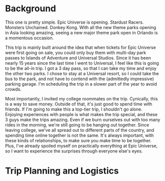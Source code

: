 # Background

This one is pretty simple. Epic Universe is opening. Stardust Racers. Monsters Unchained. Donkey Kong. With all the new theme parks opening in Asia looking amazing, seeing a new major theme park open in Orlando is a momentous occasion. 

This trip is mainly built around the idea that when tickets for Epic Universe were first going on sale, you could only buy them with multi-day park passes to Islands of Adventure and Universal Studios. Since it has been nearly 15 years since the last time I went to Universal, I feel like this is going to be the all-in trip. I got a 3 day pass, so that I can take my time and enjoy the other two parks. I chose to stay at a Universal resort, so I could take the bus to the park, and not have to contend with the (admittedly impressive) parking garage. I'm scheduling the trip in a slower part of the year to avoid crowds.

Most importantly, I invited my college roommates on the trip. Cynically, this is a way to save money. Outside of that, it's just good to spend time with friends. If I'm going to make this a top-tier trip, I shouldn't go alone. Enjoying experiences with people is what makes the trip special, and these 3 guys make the trips amazing. Even if we burn ourselves out with too many rides in the morning, we're still going to be hanging out together. Since leaving college, we've all spread out to different parts of the country, and spending time online together is not the same. It's always important, with these kinds of relationships, to make sure you make time to be together. Plus, I've already spoiled myself on practically everything at Epic Universe, so I want to experience the surprises through everyone else's eyes.

# Trip Planning and Logistics
